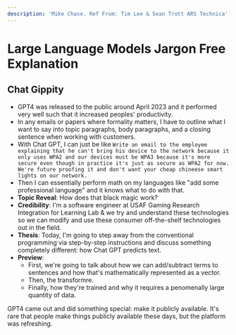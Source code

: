 ```yaml
---
description: 'Mike Chase. Ref From: Tim Lee & Sean Trott ARS Technica'
---
```


# Large Language Models Jargon Free Explanation

## Chat Gippity

* GPT4 was released to the public around April 2023 and it performed very well such that it increased peoples' productivity.&#x20;
* In any emails or papers where formality matters, I have to outline what I want to say into topic paragraphs, body paragraphs, and a closing sentence when working with customers.&#x20;
* With Chat GPT, I can just be like `Write an email to the employee explaining that he can't bring his device to the network because it only uses WPA2 and our devices must be WPA3 because it's more secure even though in practice it's just as secure as WPA2 for now. We're future proofing it and don't want your cheap chineese smart lights on our network.`&#x20;
* Then I can essentially perform math on my languages like "add some professional language" and it knows what to do with that.
* **Topic Reveal**: How does that black magic work?
* **Credibility**: I'm a software engineer at USAF Gaming Research Integration for Learning Lab & we try and understand these technologies so we can modify and use these consumer off-the-shelf technologies out in the field.
* **Thesis**: Today, I'm going to step away from the conventional programming via step-by-step instructions and discuss something completely different: how Chat GPT predicts text.
* **Preview**:&#x20;
  * First, we're going to talk about how we can add/subtract terms to sentences and how that's mathematically represented as a vector.
  * Then, the transformre.&#x20;
  * Finally, how they're trained and why it requires a penomenally large quantity of data.





GPT4 came out and did something special: make it publicly available. It's rare that people make things publicly available these days, but the platform was refreshing.&#x20;
